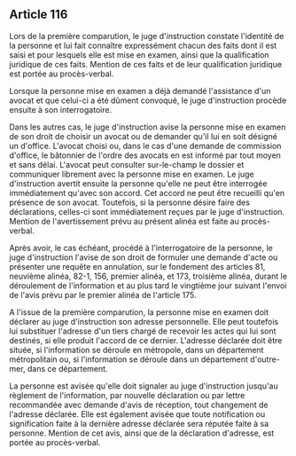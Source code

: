 Article 116
----
Lors de la première comparution, le juge d'instruction constate l'identité de la
personne et lui fait connaître expressément chacun des faits dont il est saisi
et pour lesquels elle est mise en examen, ainsi que la qualification juridique
de ces faits. Mention de ces faits et de leur qualification juridique est portée
au procès-verbal.

Lorsque la personne mise en examen a déjà demandé l'assistance d'un avocat et
que celui-ci a été dûment convoqué, le juge d'instruction procède ensuite à son
interrogatoire.

Dans les autres cas, le juge d'instruction avise la personne mise en examen de
son droit de choisir un avocat ou de demander qu'il lui en soit désigné un
d'office. L'avocat choisi ou, dans le cas d'une demande de commission d'office,
le bâtonnier de l'ordre des avocats en est informé par tout moyen et sans délai.
L'avocat peut consulter sur-le-champ le dossier et communiquer librement avec la
personne mise en examen. Le juge d'instruction avertit ensuite la personne
qu'elle ne peut être interrogée immédiatement qu'avec son accord. Cet accord ne
peut être recueilli qu'en présence de son avocat. Toutefois, si la personne
désire faire des déclarations, celles-ci sont immédiatement reçues par le juge
d'instruction. Mention de l'avertissement prévu au présent alinéa est faite au
procès-verbal.

Après avoir, le cas échéant, procédé à l'interrogatoire de la personne, le juge
d'instruction l'avise de son droit de formuler une demande d'acte ou présenter
une requête en annulation, sur le fondement des articles 81, neuvième alinéa,
82-1, 156, premier alinéa, et 173, troisième alinéa, durant le déroulement de
l'information et au plus tard le vingtième jour suivant l'envoi de l'avis prévu
par le premier alinéa de l'article 175.

A l'issue de la première comparution, la personne mise en examen doit déclarer
au juge d'instruction son adresse personnelle. Elle peut toutefois lui
substituer l'adresse d'un tiers chargé de recevoir les actes qui lui sont
destinés, si elle produit l'accord de ce dernier. L'adresse déclarée doit être
située, si l'information se déroule en métropole, dans un département
métropolitain ou, si l'information se déroule dans un département d'outre-mer,
dans ce département.

La personne est avisée qu'elle doit signaler au juge d'instruction jusqu'au
règlement de l'information, par nouvelle déclaration ou par lettre recommandée
avec demande d'avis de réception, tout changement de l'adresse déclarée. Elle
est également avisée que toute notification ou signification faite à la dernière
adresse déclarée sera réputée faite à sa personne. Mention de cet avis, ainsi
que de la déclaration d'adresse, est portée au procès-verbal.
